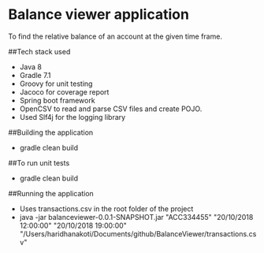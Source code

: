 # Balance viewer application
To find the relative balance of an account at the given time frame.

##Tech stack used
* Java 8
* Gradle 7.1
* Groovy for unit testing
* Jacoco for coverage report
* Spring boot framework
* OpenCSV to read and parse CSV files and create POJO.
* Used Slf4j for the logging library

##Building the application
* gradle clean build

##To run unit tests
* gradle clean build

##Running the application
* Uses transactions.csv in the root folder of the project
* java -jar balanceviewer-0.0.1-SNAPSHOT.jar "ACC334455" "20/10/2018 12:00:00" "20/10/2018 19:00:00" "/Users/haridhanakoti/Documents/github/BalanceViewer/transactions.csv"